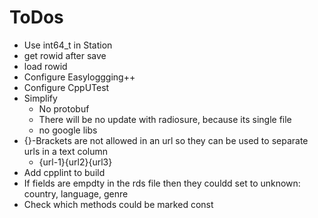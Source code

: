 ToDos
======

* Use int64_t in Station
* get rowid after save
* load rowid
* Configure Easyloggging++
* Configure CppUTest
* Simplify
  * No protobuf
  * There will be no update with radiosure, because its single file
  * no google libs
* {}-Brackets are not allowed in an url so they can be used to separate urls in a text column
  * {url-1}{url2}{url3}
* Add cpplint to build
* If fields are empdty in the rds file then they couldd set to unknown: country, language, genre
* Check which methods could be marked const
